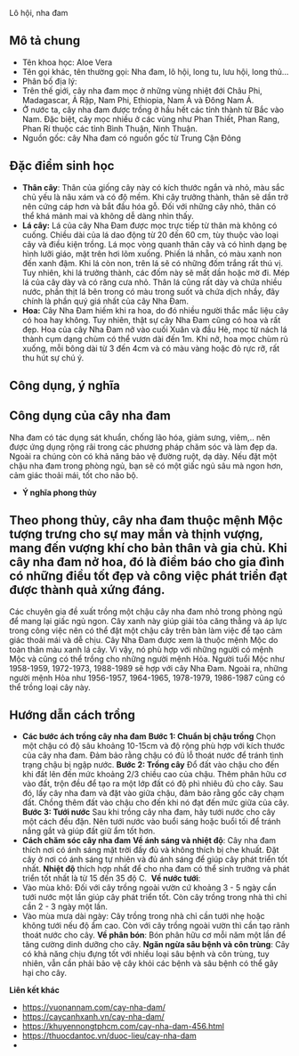 Lô hội, nha đam
## **Mô tả chung**
* Tên khoa học: Aloe Vera
* Tên gọi khác, tên thường gọi: Nha đam, lô hội, long tu, lưu hội, long thủ…
* Phân bố địa lý:
* Trên thế giới, cây nha đam mọc ở những vùng nhiệt đới Châu Phi, Madagascar, Ả Rập, Nam Phi, Ethiopia, Nam Á và Đông Nam Á.
* Ở nước ta, cây nha đam được trồng ở hầu hết các tỉnh thành từ Bắc vào Nam. Đặc biệt, cây mọc nhiều ở các vùng như Phan Thiết, Phan Rang, Phan Rí thuộc các tỉnh Bình Thuận, Ninh Thuận.
* Nguồn gốc: cây Nha đam có nguồn gốc từ Trung Cận Đông

## **Đặc điểm sinh học**
* **Thân cây**: Thân của giống cây này có kích thước ngắn và nhỏ, màu sắc chủ yếu là nâu xám và có độ mềm. Khi cây trưởng thành, thân sẽ dần trở nên cứng cáp hơn và bắt đầu hóa gỗ. Đối với những cây nhỏ, thân có thể khá mảnh mai và không dễ dàng nhìn thấy.
* **Lá cây:** Lá của cây Nha Đam được mọc trực tiếp từ thân mà không có cuống. Chiều dài của lá dao động từ 20 đến 60 cm, tùy thuộc vào loại cây và điều kiện trồng. Lá mọc vòng quanh thân cây và có hình dạng bẹ hình lưỡi giáo, mặt trên hơi lõm xuống. Phiến lá nhẵn, có màu xanh non đến xanh đậm. Khi lá còn non, trên lá sẽ có những đốm trắng rất thú vị. Tuy nhiên, khi lá trưởng thành, các đốm này sẽ mất dần hoặc mờ đi. Mép lá của cây dày và có răng cưa nhỏ. Thân lá cũng rất dày và chứa nhiều nước, phần thịt lá bên trong có màu trong suốt và chứa dịch nhầy, đây chính là phần quý giá nhất của cây Nha Đam.
* **Hoa:** Cây Nha Đam hiếm khi ra hoa, do đó nhiều người thắc mắc liệu cây có hoa hay không. Tuy nhiên, thật sự cây Nha Đam cũng có hoa và rất đẹp. Hoa của cây Nha Đam nở vào cuối Xuân và đầu Hè, mọc từ nách lá thành cụm dạng chùm có thể vươn dài đến 1m. Khi nở, hoa mọc chùm rủ xuống, mỗi bông dài từ 3 đến 4cm và có màu vàng hoặc đỏ rực rỡ, rất thu hút sự chú ý.

## **Công dụng, ý nghĩa**
## **Công dụng của cây nha đam**
Nha đam có tác dụng sát khuẩn, chống lão hóa, giảm sưng, viêm,.. nên được ứng dụng rộng rãi trong các phương pháp chăm sóc và làm đẹp da. Ngoài ra chúng còn có khả năng bảo vệ đường ruột, dạ dày. Nếu đặt một chậu nha đam trong phòng ngủ, bạn sẽ có một giấc ngủ sâu mà ngon hơn, cảm giác thoải mái, tốt cho não bộ.
* **Ý nghĩa phong thủy**
## Theo phong thủy, cây nha đam thuộc mệnh Mộc tượng trưng cho sự may mắn và thịnh vượng, mang đến vượng khí cho bản thân và gia chủ. Khi cây nha đam nở hoa, đó là điềm báo cho gia đình có những điều tốt đẹp và công việc phát triển đạt được thành quả xứng đáng.
Các chuyên gia đề xuất trồng một chậu cây nha đam nhỏ trong phòng ngủ để mang lại giấc ngủ ngon. Cây xanh này giúp giải tỏa căng thẳng và áp lực trong công việc nên có thể đặt một chậu cây trên bàn làm việc để tạo cảm giác thoải mái và dễ chịu.
Cây Nha Đam được xem là thuộc mệnh Mộc do toàn thân màu xanh lá cây. Vì vậy, nó phù hợp với những người có mệnh Mộc và cũng có thể trồng cho những người mệnh Hỏa. Người tuổi Mộc như 1958-1959, 1972-1973, 1988-1989 sẽ hợp với cây Nha Đam. Ngoài ra, những người mệnh Hỏa như 1956-1957, 1964-1965, 1978-1979, 1986-1987 cũng có thể trồng loại cây này.

## **Hướng dẫn cách trồng**
* **Các bước ách trồng cây nha đam**
**Bước 1: Chuẩn bị chậu trồng**
Chọn một chậu có độ sâu khoảng 10-15cm và độ rộng phù hợp với kích thước của cây nha đam. Đảm bảo rằng chậu có đủ lỗ thoát nước để tránh tình trạng chậu bị ngập nước.
**Bước 2: Trồng cây**
Đổ đất vào chậu cho đến khi đất lên đến mức khoảng 2/3 chiều cao của chậu. Thêm phân hữu cơ vào đất, trộn đều để tạo ra một lớp đất có độ phì nhiêu đủ cho cây.
Sau đó, lấy cây nha đam và đặt vào giữa chậu, đảm bảo rằng gốc cây chạm đất. Chồng thêm đất vào chậu cho đến khi nó đạt đến mức giữa của cây.
**Bước 3: Tưới nước**
Sau khi trồng cây nha đam, hãy tưới nước cho cây một cách đều đặn. Nên tưới nước vào buổi sáng hoặc buổi tối để tránh nắng gắt và giúp đất giữ ẩm tốt hơn.
* **Cách chăm sóc cây nha đam**
**Về ánh sáng và nhiệt độ**: Cây nha đam thích nơi có ánh sáng mặt trời đầy đủ và không thích bị che khuất. Đặt cây ở nơi có ánh sáng tự nhiên và đủ ánh sáng để giúp cây phát triển tốt nhất.
**Nhiệt độ** thích hợp nhất để cho nha đam có thể sinh trưởng và phát triển tốt nhất là từ 15 đến 35 độ C. 
**Về nước tưới**: 
* Vào mùa khô: Đối với cây trồng ngoài vườn cứ khoảng 3 - 5 ngày cần tưới nước một lần giúp cây phát triển tốt. Còn cây trồng trong nhà thì chỉ cần 2 - 3 ngày một lần.
* Vào mùa mưa dài ngày: Cây trồng trong nhà chỉ cần tưới nhẹ hoặc không tưới nếu độ ẩm cao. Còn với cây trồng ngoài vườn thì cần tạo rãnh thoát nước cho cây.
**Về phân bón**: Bón phân hữu cơ mỗi năm một lần để tăng cường dinh dưỡng cho cây. **Ngăn ngừa sâu bệnh và côn trùng**: Cây có khả năng chịu đựng tốt với nhiều loại sâu bệnh và côn trùng, tuy nhiên, vẫn cần phải bảo vệ cây khỏi các bệnh và sâu bệnh có thể gây hại cho cây. 

**Liên kết khác**
* <https://vuonannam.com/cay-nha-dam/>
* <https://caycanhxanh.vn/cay-nha-dam/>
* <https://khuyennongtphcm.com/cay-nha-dam-456.html>
* <https://thuocdantoc.vn/duoc-lieu/cay-nha-dam>
* 
